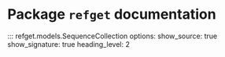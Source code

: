 # Package `refget` documentation
      
::: refget.models.SequenceCollection
    options:
      show_source: true
      show_signature: true
      heading_level: 2
